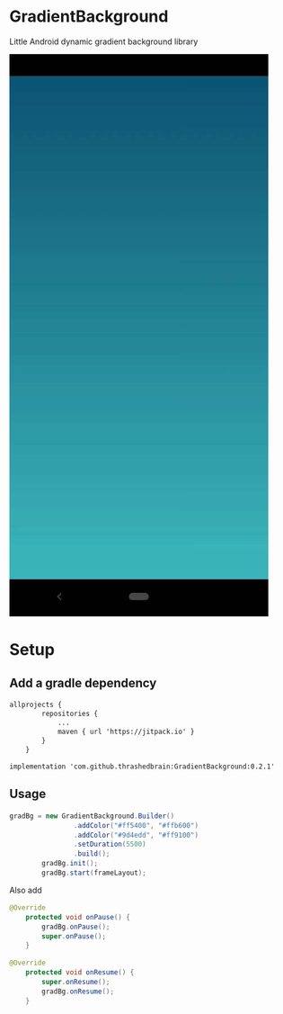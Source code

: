 # GradientBackground

Little Android dynamic gradient background library

![](https://raw.githubusercontent.com/thrashedbrain/GradientBackground/master/picture.gif)

# Setup

## Add a gradle dependency

```
allprojects {
		repositories {
			...
			maven { url 'https://jitpack.io' }
		}
	}
```

```
implementation 'com.github.thrashedbrain:GradientBackground:0.2.1'
```

## Usage 

```java
gradBg = new GradientBackground.Builder()
                .addColor("#ff5400", "#ffb600")
                .addColor("#9d4edd", "#ff9100")
                .setDuration(5500)
                .build();
        gradBg.init();
        gradBg.start(frameLayout);
```

Also add

```java
@Override
    protected void onPause() {
        gradBg.onPause();
        super.onPause();
    }
```

```java
@Override
    protected void onResume() {
        super.onResume();
        gradBg.onResume();
    }
```
